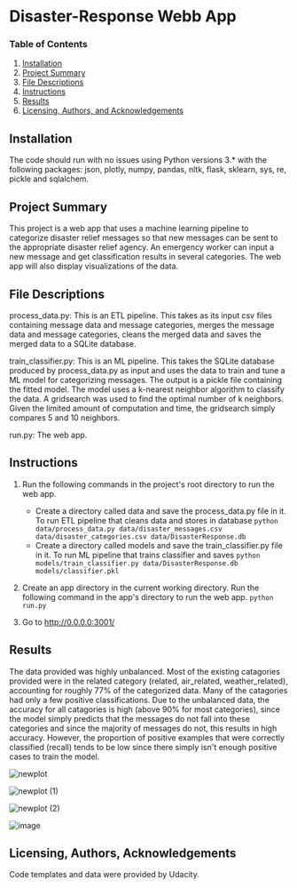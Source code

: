 # Disaster-Response Webb App

### Table of Contents

1. [Installation](#installation)
2. [Project Summary](#summary)
3. [File Descriptions](#files)
4. [Instructions](#instructions)
5. [Results](#results)
6. [Licensing, Authors, and Acknowledgements](#licensing)

## Installation <a name="installation"></a>

The code should run with no issues using Python versions 3.* with the following packages: json, plotly, numpy, pandas, nltk, flask, sklearn, sys, re, pickle and sqlalchem.

## Project Summary<a name="summary"></a>

This project is a web app that uses a machine learning pipeline to categorize disaster relief messages so that new messages can be sent to the appropriate disaster relief agency. An emergency worker can input a new message and get classification results in several categories. The web app will also display visualizations of the data.

## File Descriptions <a name="files"></a>

process_data.py: This is an ETL pipeline. This takes as its input csv files containing message data and message categories, merges the message data and message categories, cleans the merged data and saves the merged data to a SQLite database.

train_classifier.py: This is an ML pipeline. This takes the SQLite database produced by process_data.py as input and uses the data to train and tune a ML model for categorizing messages. The output is a pickle file containing the fitted model. The model uses a k-nearest neighbor algorithm to classify the data. A gridsearch was used to find the optimal number of k neighbors. Given the limited amount of computation and time, the gridsearch simply compares 5 and 10 neighbors.

run.py: The web app.

## Instructions <a name="instructions"></a>

1. Run the following commands in the project's root directory to run the web app.

    - Create a directory called data and save the process_data.py file in it. To run ETL pipeline that cleans data and stores in database
        `python data/process_data.py data/disaster_messages.csv data/disaster_categories.csv data/DisasterResponse.db`
    - Create a directory called models and save the train_classifier.py file in it. To run ML pipeline that trains classifier and saves
        `python models/train_classifier.py data/DisasterResponse.db models/classifier.pkl`

2. Create an app directory in the current working directory. Run the following command in the app's directory to run the web app.
    `python run.py`

3. Go to http://0.0.0.0:3001/

## Results

The data provided was highly unbalanced. Most of the existing catagories provided were in the related category (related, air_related, weather_related), accounting for roughly 77% of the categorized data. Many of the catagories had only a few positive classifications. Due to the unbalanced data, the accuracy for all catagories is high (above 90% for most categories), since the model simply predicts that the messages do not fall into these categories and since the majority of messages do not, this results in high accuracy. However, the proportion of positive examples that were correctly classified (recall) tends to be low since there simply isn't enough positive cases to train the model.

![newplot](https://user-images.githubusercontent.com/91521736/150093300-ab54a06e-9c96-44bd-858f-3f0cbee32e7d.png)

![newplot (1)](https://user-images.githubusercontent.com/91521736/150098670-5269054a-e3b8-49d5-9a94-8adde1a672cf.png)

![newplot (2)](https://user-images.githubusercontent.com/91521736/150099161-f10b9941-c2b0-4d76-ba0d-ded8b99f434b.png)

![image](https://user-images.githubusercontent.com/91521736/150102233-99a73e37-6a8a-424f-b84a-7715c0f55bfd.png)

## Licensing, Authors, Acknowledgements<a name="licensing"></a>

Code templates and data were provided by Udacity.

